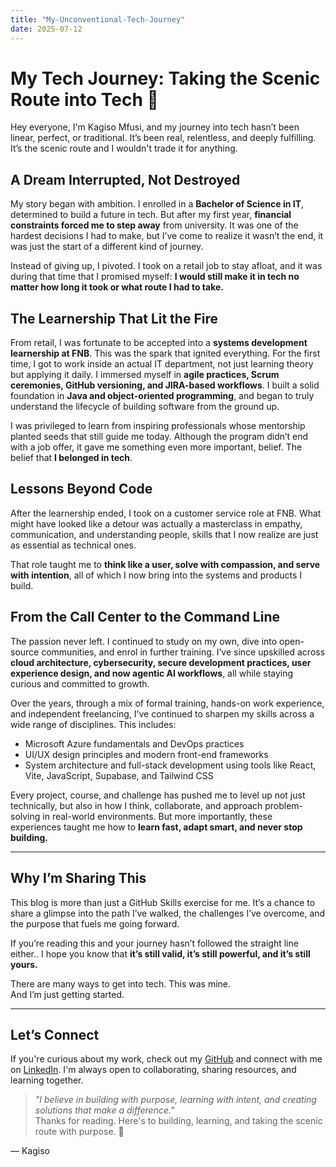 ```yaml
---
title: "My-Unconventional-Tech-Journey"
date: 2025-07-12
---
```


# My Tech Journey: Taking the Scenic Route into Tech 🚀

Hey everyone, I'm Kagiso Mfusi, and my journey into tech hasn’t been linear, perfect, or traditional. It’s been real, relentless, and deeply fulfilling. It’s the scenic route and I wouldn't trade it for anything.

## A Dream Interrupted, Not Destroyed

My story began with ambition. I enrolled in a **Bachelor of Science in IT**, determined to build a future in tech. But after my first year, **financial constraints forced me to step away** from university. It was one of the hardest decisions I had to make, but I’ve come to realize it wasn’t the end, it was just the start of a different kind of journey.

Instead of giving up, I pivoted. I took on a retail job to stay afloat, and it was during that time that I promised myself: **I would still make it in tech no matter how long it took or what route I had to take.**

## The Learnership That Lit the Fire

From retail, I was fortunate to be accepted into a **systems development learnership at FNB**. This was the spark that ignited everything. For the first time, I got to work inside an actual IT department, not just learning theory but applying it daily. I immersed myself in **agile practices, Scrum ceremonies, GitHub versioning, and JIRA-based workflows**. I built a solid foundation in **Java and object-oriented programming**, and began to truly understand the lifecycle of building software from the ground up.

I was privileged to learn from inspiring professionals whose mentorship planted seeds that still guide me today. Although the program didn’t end with a job offer, it gave me something even more important, belief. The belief that **I belonged in tech**.

## Lessons Beyond Code

After the learnership ended, I took on a customer service role at FNB. What might have looked like a detour was actually a masterclass in empathy, communication, and understanding people, skills that I now realize are just as essential as technical ones.

That role taught me to **think like a user, solve with compassion, and serve with intention**, all of which I now bring into the systems and products I build.

## From the Call Center to the Command Line

The passion never left. I continued to study on my own, dive into open-source communities, and enrol in further training. I’ve since upskilled across **cloud architecture, cybersecurity, secure development practices, user experience design, and now agentic AI workflows**, all while staying curious and committed to growth.

Over the years, through a mix of formal training, hands-on work experience, and independent freelancing, I’ve continued to sharpen my skills across a wide range of disciplines. This includes:

- Microsoft Azure fundamentals and DevOps practices
- UI/UX design principles and modern front-end frameworks
- System architecture and full-stack development using tools like React, Vite, JavaScript, Supabase, and Tailwind CSS

Every project, course, and challenge has pushed me to level up not just technically, but also in how I think, collaborate, and approach problem-solving in real-world environments. But more importantly, these experiences taught me how to **learn fast, adapt smart, and never stop building.**

---

## Why I’m Sharing This

This blog is more than just a GitHub Skills exercise for me. It’s a chance to share a glimpse into the path I’ve walked, the challenges I’ve overcome, and the purpose that fuels me going forward.

If you’re reading this and your journey hasn’t followed the straight line either.. I hope you know that **it’s still valid, it’s still powerful, and it’s still yours.**

There are many ways to get into tech. This was mine.  
And I’m just getting started.

---

## Let’s Connect

If you're curious about my work, check out my [GitHub](https://github.com/MrSpecks) and connect with me on [LinkedIn](https://www.linkedin.com/in/kagiso-mfusi-95b329224/). I'm always open to collaborating, sharing resources, and learning together.

> _"I believe in building with purpose, learning with intent, and creating solutions that make a difference."_  
Thanks for reading. Here's to building, learning, and taking the scenic route with purpose. 🌱

— Kagiso
